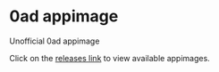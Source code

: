# 0ad appimage

Unofficial 0ad appimage

Click on the [releases
link](https://github.com/0ad-matters/0ad-appimage/releases) to view
available appimages.
